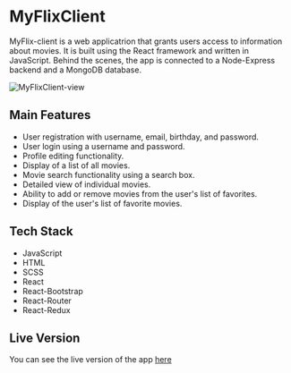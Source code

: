 # MyFlixClient

MyFlix-client is a web applicatrion that grants users access to information about movies. It is built using the React framework and written in JavaScript. Behind the scenes, the app is connected to a Node-Express backend and a MongoDB database.

 ![MyFlixClient-view](https://github.com/StellaCea/MyFlixClient/assets/80626240/5a5e1776-6df8-4187-b3a9-ab08c33dd6ab)

## Main Features ##
- User registration with username, email, birthday, and password.
- User login using a username and password.
- Profile editing functionality.
- Display of a list of all movies.
- Movie search functionality using a search box.
- Detailed view of individual movies.
- Ability to add or remove movies from the user's list of favorites.
- Display of the user's list of favorite movies.

## Tech Stack ##
- JavaScript
- HTML
- SCSS
- React
- React-Bootstrap
- React-Router
- React-Redux

## Live Version ##
You can see the live version of the app [here](https://myflix-x.netlify.app)

